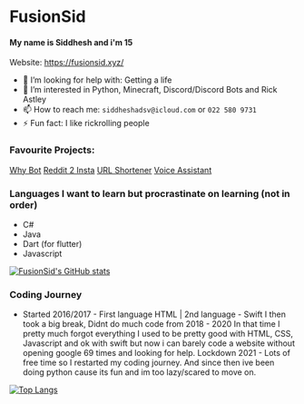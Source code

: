 # FusionSid

#### My name is Siddhesh and i'm 15

Website: https://fusionsid.xyz/

- 🤔 I’m looking for help with: Getting a life
- 👀 I’m interested in Python, Minecraft, Discord/Discord Bots and Rick Astley
- 📫 How to reach me: ```siddheshadsv@icloud.com``` or ```022 580 9731```
- ⚡ Fun fact: I like rickrolling people

### Favourite Projects:
[Why Bot](https://github.com/FusionSid/Why-Bot)
[Reddit 2 Insta](https://github.com/FusionSid/Reddit2Insta-Meme-Uploader)
[URL Shortener](https://github.com/FusionSid/Url-Shortner-App)
[Voice Assistant](https://github.com/FusionSid/Url-Shortner-App)

### Languages I want to learn but procrastinate on learning (not in order)
- C#
- Java
- Dart (for flutter)
- Javascript

[![FusionSid's GitHub stats](https://github-readme-stats.vercel.app/api?username=FusionSid)](https://github.com/anuraghazra/github-readme-stats)

### Coding Journey
- Started 2016/2017 - First language HTML | 2nd language - Swift
I then took a big break, Didnt do much code from 2018 - 2020
In that time I pretty much forgot everything
I used to be pretty good with HTML, CSS, Javascript and ok with swift but now i can barely code a website without opening google 69 times and looking for help.
Lockdown 2021 - Lots of free time so I restarted my coding journey.
And since then ive been doing python cause its fun and im too lazy/scared to move on.

[![Top Langs](https://github-readme-stats.vercel.app/api/top-langs/?username=FusionSid&layout=compact)](https://github.com/anuraghazra/github-readme-stats)
